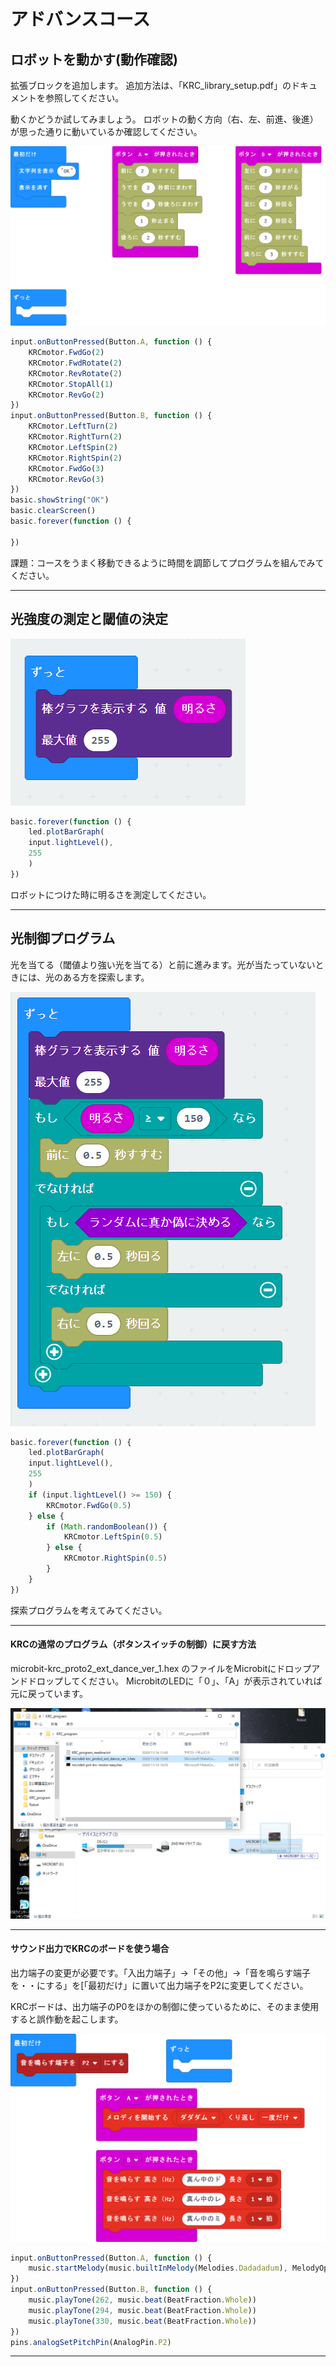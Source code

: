# アドバンスコース

## ロボットを動かす(動作確認)

拡張ブロックを追加します。
追加方法は、「KRC_library_setup.pdf」のドキュメントを参照してください。


動くかどうか試してみましょう。
ロボットの動く方向（右、左、前進、後進）が思った通りに動いているか確認してください。

![microbit-Robot_lesson](./fig/microbit-KRC_robot_lesson.png)



```javascript
input.onButtonPressed(Button.A, function () {
    KRCmotor.FwdGo(2)
    KRCmotor.FwdRotate(2)
    KRCmotor.RevRotate(2)
    KRCmotor.StopAll(1)
    KRCmotor.RevGo(2)
})
input.onButtonPressed(Button.B, function () {
    KRCmotor.LeftTurn(2)
    KRCmotor.RightTurn(2)
    KRCmotor.LeftSpin(2)
    KRCmotor.RightSpin(2)
    KRCmotor.FwdGo(3)
    KRCmotor.RevGo(3)
})
basic.showString("OK")
basic.clearScreen()
basic.forever(function () {
	
})
```

課題：コースをうまく移動できるように時間を調節してプログラムを組んでみてください。


---
## 光強度の測定と閾値の決定
![light](./fig/light_check.PNG)


```javascript
basic.forever(function () {
    led.plotBarGraph(
    input.lightLevel(),
    255
    )
})
```

ロボットにつけた時に明るさを測定してください。



---
## 光制御プログラム

光を当てる（閾値より強い光を当てる）と前に進みます。光が当たっていないときには、光のある方を探索します。


![light＿Cont](./fig/light_cont.PNG)



```javascript
basic.forever(function () {
    led.plotBarGraph(
    input.lightLevel(),
    255
    )
    if (input.lightLevel() >= 150) {
        KRCmotor.FwdGo(0.5)
    } else {
        if (Math.randomBoolean()) {
            KRCmotor.LeftSpin(0.5)
        } else {
            KRCmotor.RightSpin(0.5)
        }
    }
})
```

探索プログラムを考えてみてください。


---


#### KRCの通常のプログラム（ボタンスイッチの制御）に戻す方法

microbit-krc_proto2_ext_dance_ver_1.hex
のファイルをMicrobitにドロップアンドドロップしてください。
MicrobitのLEDに「０」、「A」が表示されていれば元に戻っています。

![microbit-Robot_reset](./fig/reset.png)


---


#### サウンド出力でKRCのボードを使う場合

出力端子の変更が必要です。「入出力端子」->「その他」->「音を鳴らす端子を・・にする」を[「最初だけ」に置いて出力端子をP2に変更してください。

KRCボードは、出力端子のP0をほかの制御に使っているために、そのまま使用すると誤作動を起こします。

![microbit-music_krc](./fig/microbit-music_krc.png)


```javascript
input.onButtonPressed(Button.A, function () {
    music.startMelody(music.builtInMelody(Melodies.Dadadadum), MelodyOptions.Once)
})
input.onButtonPressed(Button.B, function () {
    music.playTone(262, music.beat(BeatFraction.Whole))
    music.playTone(294, music.beat(BeatFraction.Whole))
    music.playTone(330, music.beat(BeatFraction.Whole))
})
pins.analogSetPitchPin(AnalogPin.P2)

```

---